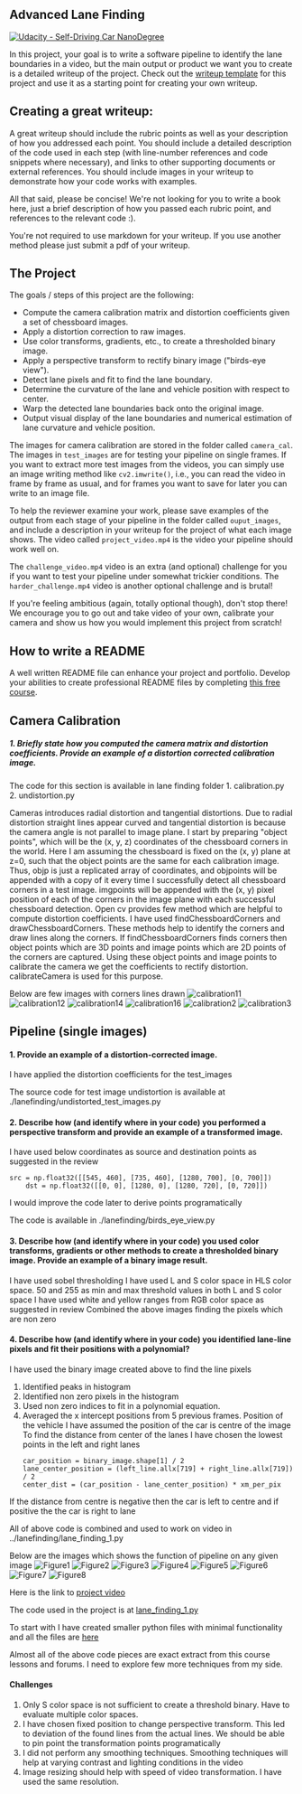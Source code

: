 ## Advanced Lane Finding
[![Udacity - Self-Driving Car NanoDegree](https://s3.amazonaws.com/udacity-sdc/github/shield-carnd.svg)](http://www.udacity.com/drive)


In this project, your goal is to write a software pipeline to identify the lane boundaries in a video, but the main output or product we want you to create is a detailed writeup of the project.  Check out the [writeup template](https://github.com/udacity/CarND-Advanced-Lane-Lines/blob/master/writeup_template.md) for this project and use it as a starting point for creating your own writeup.  

Creating a great writeup:
---
A great writeup should include the rubric points as well as your description of how you addressed each point.  You should include a detailed description of the code used in each step (with line-number references and code snippets where necessary), and links to other supporting documents or external references.  You should include images in your writeup to demonstrate how your code works with examples.  

All that said, please be concise!  We're not looking for you to write a book here, just a brief description of how you passed each rubric point, and references to the relevant code :). 

You're not required to use markdown for your writeup.  If you use another method please just submit a pdf of your writeup.

The Project
---

The goals / steps of this project are the following:

* Compute the camera calibration matrix and distortion coefficients given a set of chessboard images.
* Apply a distortion correction to raw images.
* Use color transforms, gradients, etc., to create a thresholded binary image.
* Apply a perspective transform to rectify binary image ("birds-eye view").
* Detect lane pixels and fit to find the lane boundary.
* Determine the curvature of the lane and vehicle position with respect to center.
* Warp the detected lane boundaries back onto the original image.
* Output visual display of the lane boundaries and numerical estimation of lane curvature and vehicle position.

The images for camera calibration are stored in the folder called `camera_cal`.  The images in `test_images` are for testing your pipeline on single frames.  If you want to extract more test images from the videos, you can simply use an image writing method like `cv2.imwrite()`, i.e., you can read the video in frame by frame as usual, and for frames you want to save for later you can write to an image file.  

To help the reviewer examine your work, please save examples of the output from each stage of your pipeline in the folder called `ouput_images`, and include a description in your writeup for the project of what each image shows.    The video called `project_video.mp4` is the video your pipeline should work well on.  

The `challenge_video.mp4` video is an extra (and optional) challenge for you if you want to test your pipeline under somewhat trickier conditions.  The `harder_challenge.mp4` video is another optional challenge and is brutal!

If you're feeling ambitious (again, totally optional though), don't stop there!  We encourage you to go out and take video of your own, calibrate your camera and show us how you would implement this project from scratch!

## How to write a README
A well written README file can enhance your project and portfolio.  Develop your abilities to create professional README files by completing [this free course](https://www.udacity.com/course/writing-readmes--ud777).


## Camera Calibration
##### 1. Briefly state how you computed the camera matrix and distortion coefficients. Provide an example of a distortion corrected calibration image.
The code for this section is available in lane finding folder 
    1. calibration.py
    2. undistortion.py

Cameras introduces radial distortion and tangential distortions. Due to radial distortion straight lines appear curved and tangential distortion is because the camera angle is not parallel to image plane.
I start by preparing "object points", which will be the (x, y, z) coordinates of the chessboard corners in the world. Here I am assuming the chessboard is fixed on the (x, y) plane at z=0, such that the object points are the same for each calibration image. Thus, objp is just a replicated array of coordinates, and objpoints will be appended with a copy of it every time I successfully detect all chessboard corners in a test image. imgpoints will be appended with the (x, y) pixel position of each of the corners in the image plane with each successful chessboard detection.
Open cv provides few method which are helpful to compute distortion coefficients.
I have used findChessboardCorners and drawChessboardCorners. These methods help to identify the corners and draw lines along the corners.
If findChessboardCorners finds corners then object points which are 3D points and image points which are 2D points of the corners are captured.
Using these object points and image points to calibrate the camera we get the coefficients to rectify distortion. calibrateCamera is used for this purpose.

Below are few images with corners lines drawn
![calibration11](https://github.com/VenkatRepaka/CarND-Advanced-Lane-Lines/blob/master/chessboard_lines/calibration11.jpg)
![calibration12](https://github.com/VenkatRepaka/CarND-Advanced-Lane-Lines/blob/master/chessboard_lines/calibration12.jpg)
![calibration14](https://github.com/VenkatRepaka/CarND-Advanced-Lane-Lines/blob/master/chessboard_lines/calibration14.jpg)
![calibration16](https://github.com/VenkatRepaka/CarND-Advanced-Lane-Lines/blob/master/chessboard_lines/calibration16.jpg)
![calibration2](https://github.com/VenkatRepaka/CarND-Advanced-Lane-Lines/blob/master/chessboard_lines/calibration2.jpg)
![calibration3](https://github.com/VenkatRepaka/CarND-Advanced-Lane-Lines/blob/master/chessboard_lines/calibration3.jpg)



## Pipeline (single images)
#### 1. Provide an example of a distortion-corrected image.
I have applied the distortion coefficients for the test_images

The source code for test image undistortion is available at ./lanefinding/undistorted_test_images.py

#### 2. Describe how (and identify where in your code) you performed a perspective transform and provide an example of a transformed image.
I have used below coordinates as source and destination points as suggested in the review

```
src = np.float32([[545, 460], [735, 460], [1280, 700], [0, 700]])
    dst = np.float32([[0, 0], [1280, 0], [1280, 720], [0, 720]])
```

I would improve the code later to derive points programatically

The code is available in ./lanefinding/birds_eye_view.py

#### 3. Describe how (and identify where in your code) you used color transforms, gradients or other methods to create a thresholded binary image. Provide an example of a binary image result.

I have used sobel thresholding
I have used L and S color space in HLS color space. 50 and 255 as min and max threshold values in both L and S color space
I have used white and yellow ranges from RGB color space as suggested in review
Combined the above images finding the pixels which are non zero

#### 4. Describe how (and identify where in your code) you identified lane-line pixels and fit their positions with a polynomial?
I have used the binary image created above to find the line pixels
1. Identified peaks in histogram
2. Identified non zero pixels in the histogram
3. Used non zero indices to fit in a polynomial equation.
4. Averaged the x intercept positions from 5 previous frames.
Position of the vehicle
I have assumed the position of the car is centre of the image
To find the distance from center of the lanes I have chosen the lowest points in the left and right lanes
    ``` 
    car_position = binary_image.shape[1] / 2
    lane_center_position = (left_line.allx[719] + right_line.allx[719]) / 2
    center_dist = (car_position - lane_center_position) * xm_per_pix
    ```
If the distance from centre is negative then the car is left to centre and if positive the the car is right to lane

All of above code is combined and used to work on video in ../lanefinding/lane_finding_1.py

Below are the images which shows the function of pipeline on any given image
![Figure1](https://github.com/VenkatRepaka/CarND-Advanced-Lane-Lines/blob/master/combined_output/Figure_1.png)
![Figure2](https://github.com/VenkatRepaka/CarND-Advanced-Lane-Lines/blob/master/combined_output/Figure_2.png)
![Figure3](https://github.com/VenkatRepaka/CarND-Advanced-Lane-Lines/blob/master/combined_output/Figure_3.png)
![Figure4](https://github.com/VenkatRepaka/CarND-Advanced-Lane-Lines/blob/master/combined_output/Figure_4.png)
![Figure5](https://github.com/VenkatRepaka/CarND-Advanced-Lane-Lines/blob/master/combined_output/Figure_5.png)
![Figure6](https://github.com/VenkatRepaka/CarND-Advanced-Lane-Lines/blob/master/combined_output/Figure_6.png)
![Figure7](https://github.com/VenkatRepaka/CarND-Advanced-Lane-Lines/blob/master/combined_output/Figure_7.png)
![Figure8](https://github.com/VenkatRepaka/CarND-Advanced-Lane-Lines/blob/master/combined_output/Figure_8.png)


Here is the link to [project video](https://github.com/VenkatRepaka/CarND-Advanced-Lane-Lines/blob/master/output_videos/project_video.mp4)

The code used in the project is at [lane_finding_1.py](https://github.com/VenkatRepaka/CarND-Advanced-Lane-Lines/blob/master/lanefinding/lane_finding_1.py)

To start with I have created smaller python files with minimal functionality and all the files are [here](https://github.com/VenkatRepaka/CarND-Advanced-Lane-Lines/tree/master/lanefinding)

Almost all of the above code pieces are exact extract from this course lessons and forums. I need to explore few more techniques from my side.

#### Challenges
1. Only S color space is not sufficient to create a threshold binary. Have to evaluate multiple color spaces.
2. I have chosen fixed position to change perspective transform. This led to deviation of the found lines from the actual lines. We should be able to pin point the transformation points programatically
3. I did not perform any smoothing techniques. Smoothing techniques will help at varying contrast and lighting conditions in the video
4. Image resizing should help with speed of video transformation. I have used the same resolution.

